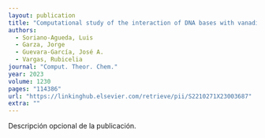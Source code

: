 ```yaml
---
layout: publication
title: "Computational study of the interaction of DNA bases with vanadium(IV) and (V) complexes derived from the anticancer VCp2Cl2"
authors:
  - Soriano-Agueda, Luis
  - Garza, Jorge
  - Guevara-García, José A.
  - Vargas, Rubicelia
journal: "Comput. Theor. Chem."
year: 2023
volume: 1230
pages: "114386"
url: "https://linkinghub.elsevier.com/retrieve/pii/S2210271X23003687"
extra: ""
---
```


Descripción opcional de la publicación.
